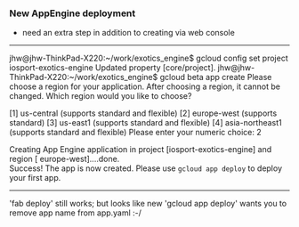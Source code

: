 ### New AppEngine deployment

- need an extra step in addition to creating via web console

-----------

jhw@jhw-ThinkPad-X220:~/work/exotics_engine$ gcloud config set project iosport-exotics-engine
Updated property [core/project].
jhw@jhw-ThinkPad-X220:~/work/exotics_engine$ gcloud beta app create
Please choose a region for your application. After choosing a region, 
it cannot be changed. Which region would you like to choose?

 [1] us-central    (supports standard and flexible)
 [2] europe-west   (supports standard)
 [3] us-east1      (supports standard and flexible)
 [4] asia-northeast1 (supports standard and flexible)
Please enter your numeric choice:  2

Creating App Engine application in project [iosport-exotics-engine] and region [
europe-west]....done.                                                           
Success! The app is now created. Please use `gcloud app deploy` to deploy your first app.

-----------

'fab deploy' still works; but looks like new 'gcloud app deploy' wants you to remove app name from app.yaml :-/

